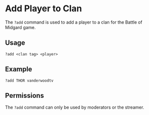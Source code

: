 # Add Player to Clan

The `?add` command is used to add a player to a clan for the Battle of Midgard game.

## Usage

`?add <clan tag> <player>`

## Example

`?add THOR vanderwoodtv`

## Permissions

The `?add` command can only be used by moderators or the streamer.
